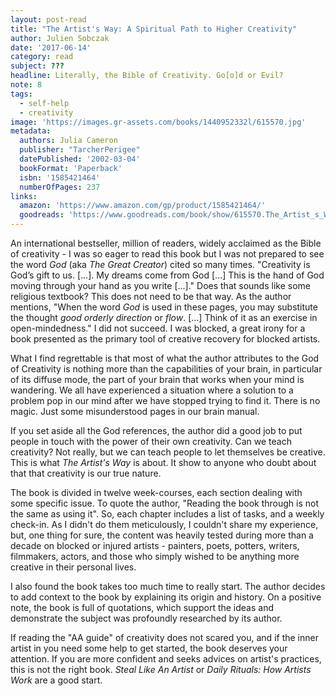 ```yaml
---
layout: post-read
title: "The Artist's Way: A Spiritual Path to Higher Creativity"
author: Julien Sobczak
date: '2017-06-14'
category: read
subject: ???
headline: Literally, the Bible of Creativity. Go[o]d or Evil?
note: 8
tags:
  - self-help
  - creativity
image: 'https://images.gr-assets.com/books/1440952332l/615570.jpg'
metadata:
  authors: Julia Cameron
  publisher: "TarcherPerigee"
  datePublished: '2002-03-04'
  bookFormat: 'Paperback'
  isbn: '1585421464'
  numberOfPages: 237
links:
  amazon: 'https://www.amazon.com/gp/product/1585421464/'
  goodreads: 'https://www.goodreads.com/book/show/615570.The_Artist_s_Way'
---
```



An international bestseller, million of readers, widely acclaimed as the Bible of creativity - I was so eager to read this book but I was not prepared to see the word *God* (aka *The Great Creator*) cited so many times. "Creativity is God’s gift to us. [...]. My dreams come from God [...] This is the hand of God moving through your hand as you write [...]." Does that sounds like some religious textbook? This does not need to be that way. As the author mentions, "When the word *God* is used in these pages, you may substitute the thought *good orderly direction* or *flow*. [...] Think of it as an exercise in open-mindedness." I did not succeed. I was blocked, a great irony for a book presented as the primary tool of creative recovery for blocked artists.

What I find regrettable is that most of what the author attributes to the God of Creativity is nothing more than the capabilities of your brain, in particular of its diffuse mode, the part of your brain that works when your mind is wandering. We all have experienced a situation where a solution to a problem pop in our mind after we have stopped trying to find it. There is no magic. Just some misunderstood pages in our brain manual.

If you set aside all the God references, the author did a good job to put people in touch with the power of their own creativity. Can we teach creativity? Not really, but we can teach people to let themselves be creative. This is what *The Artist's Way* is about. It show to anyone who doubt about that that creativity is our true nature.

The book is divided in twelve week-courses, each section dealing with some specific issue. To quote the author, "Reading the book through is not the same as using it". So, each chapter includes a list of tasks, and a weekly check-in. As I didn't do them meticulously, I couldn't share my experience, but, one thing for sure, the content was heavily tested during more than a decade on blocked or injured artists - painters, poets, potters, writers, filmmakers, actors, and those who simply wished to be anything more creative in their personal lives.

I also found the book takes too much time to really start. The author decides to add context to the book by explaining its origin and history. On a positive note, the book is full of quotations, which support the ideas and demonstrate the subject was profoundly researched by its author.

If reading the "AA guide" of creativity does not scared you, and if the inner artist in you need some help to get started, the book deserves your attention. If you are more confident and seeks advices on artist's practices, this is not the right book. *Steal Like An Artist* or *Daily Rituals: How Artists Work* are a good start.  
